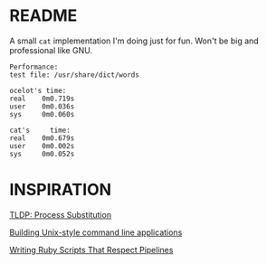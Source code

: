README
======

A small ```cat```  implementation I'm doing just for fun. Won't be big and professional like GNU.

```shell
Performance:
test file: /usr/share/dict/words

ocelot's time:
real    0m0.719s
user    0m0.036s
sys     0m0.060s

cat's     time:
real    0m0.679s
user    0m0.002s
sys     0m0.052s
```

INSPIRATION
===========

[TLDP: Process Substitution](http://tldp.org/LDP/abs/html/process-sub.html)

[Building Unix-style command line applications](https://practicingruby.com/articles/building-unix-style-command-line-applications)

[Writing Ruby Scripts That Respect Pipelines](http://www.jstorimer.com/blogs/workingwithcode/7766125-writing-ruby-scripts-that-respect-pipelines)
